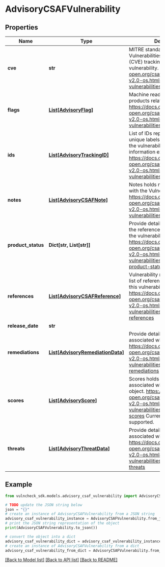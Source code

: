 # AdvisoryCSAFVulnerability


## Properties

Name | Type | Description | Notes
------------ | ------------- | ------------- | -------------
**cve** | **str** | MITRE standard Common Vulnerabilities and Exposures (CVE) tracking number for the vulnerability.  https://docs.oasis-open.org/csaf/csaf/v2.0/os/csaf-v2.0-os.html#3232-vulnerabilities-property---cve | [optional] 
**flags** | [**List[AdvisoryFlag]**](AdvisoryFlag.md) | Machine readable flags for products related to vulnerability  https://docs.oasis-open.org/csaf/csaf/v2.0/os/csaf-v2.0-os.html#3235-vulnerabilities-property---flags | [optional] 
**ids** | [**List[AdvisoryTrackingID]**](AdvisoryTrackingID.md) | List of IDs represents a list of unique labels or tracking IDs for the vulnerability (if such information exists).  https://docs.oasis-open.org/csaf/csaf/v2.0/os/csaf-v2.0-os.html#3236-vulnerabilities-property---ids | [optional] 
**notes** | [**List[AdvisoryCSAFNote]**](AdvisoryCSAFNote.md) | Notes holds notes associated with the Vulnerability object. https://docs.oasis-open.org/csaf/csaf/v2.0/os/csaf-v2.0-os.html#3238-vulnerabilities-property---notes | [optional] 
**product_status** | **Dict[str, List[str]]** | Provide details on the status of the referenced product related to the vulnerability.  https://docs.oasis-open.org/csaf/csaf/v2.0/os/csaf-v2.0-os.html#3239-vulnerabilities-property---product-status | [optional] 
**references** | [**List[AdvisoryCSAFReference]**](AdvisoryCSAFReference.md) | Vulnerability references holds a list of references associated with this vulnerability item.  https://docs.oasis-open.org/csaf/csaf/v2.0/os/csaf-v2.0-os.html#32310-vulnerabilities-property---references | [optional] 
**release_date** | **str** |  | [optional] 
**remediations** | [**List[AdvisoryRemediationData]**](AdvisoryRemediationData.md) | Provide details of remediations associated with a Vulnerability  https://docs.oasis-open.org/csaf/csaf/v2.0/os/csaf-v2.0-os.html#32312-vulnerabilities-property---remediations | [optional] 
**scores** | [**List[AdvisoryScore]**](AdvisoryScore.md) | Scores holds the scores associated with the Vulnerability object. https://docs.oasis-open.org/csaf/csaf/v2.0/os/csaf-v2.0-os.html#32313-vulnerabilities-property---scores Currently only CVSS v3 is supported. | [optional] 
**threats** | [**List[AdvisoryThreatData]**](AdvisoryThreatData.md) | Provide details of threats associated with a vulnerability.  https://docs.oasis-open.org/csaf/csaf/v2.0/os/csaf-v2.0-os.html#32314-vulnerabilities-property---threats | [optional] 

## Example

```python
from vulncheck_sdk.models.advisory_csaf_vulnerability import AdvisoryCSAFVulnerability

# TODO update the JSON string below
json = "{}"
# create an instance of AdvisoryCSAFVulnerability from a JSON string
advisory_csaf_vulnerability_instance = AdvisoryCSAFVulnerability.from_json(json)
# print the JSON string representation of the object
print(AdvisoryCSAFVulnerability.to_json())

# convert the object into a dict
advisory_csaf_vulnerability_dict = advisory_csaf_vulnerability_instance.to_dict()
# create an instance of AdvisoryCSAFVulnerability from a dict
advisory_csaf_vulnerability_from_dict = AdvisoryCSAFVulnerability.from_dict(advisory_csaf_vulnerability_dict)
```
[[Back to Model list]](../README.md#documentation-for-models) [[Back to API list]](../README.md#documentation-for-api-endpoints) [[Back to README]](../README.md)


